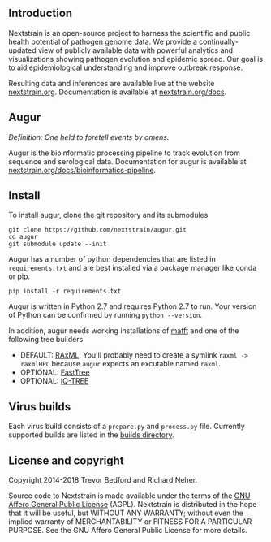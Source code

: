 ## Introduction

Nextstrain is an open-source project to harness the scientific and public health potential of pathogen genome data. We provide a continually-updated view of publicly available data with powerful analytics and visualizations showing pathogen evolution and epidemic spread. Our goal is to aid epidemiological understanding and improve outbreak response.

Resulting data and inferences are available live at the website [nextstrain.org](https://nextstrain.org). Documentation is available at [nextstrain.org/docs](https://nextstrain.org/docs).

## Augur

*Definition: One held to foretell events by omens.*

Augur is the bioinformatic processing pipeline to track evolution from sequence and serological data. Documentation for augur is available at [nextstrain.org/docs/bioinformatics-pipeline](https://nextstrain.org/docs/bioinformatics-pipeline).

## Install

To install augur, clone the git repository and its submodules

```
git clone https://github.com/nextstrain/augur.git
cd augur
git submodule update --init
```

Augur has a number of python dependencies that are listed in `requirements.txt` and are best installed via a package manager like conda or pip.

```
pip install -r requirements.txt
```

Augur is written in Python 2.7 and requires Python 2.7 to run. Your version of Python can be confirmed by running `python --version`.

In addition, augur needs working installations of [mafft](https://mafft.cbrc.jp/alignment/software/) and one of the following tree builders
  * DEFAULT: [RAxML](https://sco.h-its.org/exelixis/web/software/raxml/index.html). You'll probably need to create a symlink `raxml -> raxmlHPC` because `augur` expects an excutable named `raxml`.
  * OPTIONAL: [FastTree](http://www.microbesonline.org/fasttree/)
  * OPTIONAL: [IQ-TREE](http://www.iqtree.org/)


## Virus builds

Each virus build consists of a `prepare.py` and `process.py` file. Currently supported builds are listed in the [builds directory](builds/).

## License and copyright

Copyright 2014-2018 Trevor Bedford and Richard Neher.

Source code to Nextstrain is made available under the terms of the [GNU Affero General Public License](LICENSE.txt) (AGPL). Nextstrain is distributed in the hope that it will be useful, but WITHOUT ANY WARRANTY; without even the implied warranty of MERCHANTABILITY or FITNESS FOR A PARTICULAR PURPOSE.  See the GNU Affero General Public License for more details.
